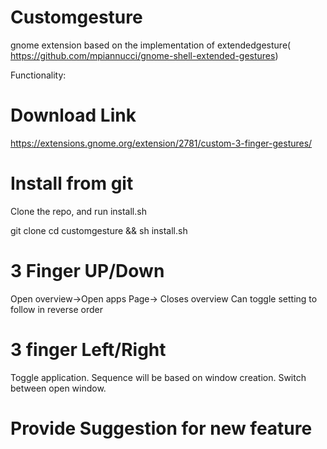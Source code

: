 # Customgesture
gnome extension based on the implementation of extendedgesture(
    https://github.com/mpiannucci/gnome-shell-extended-gestures)

Functionality:

# Download Link
https://extensions.gnome.org/extension/2781/custom-3-finger-gestures/

# Install from git
Clone the repo, and run install.sh

git clone 
cd customgesture && sh install.sh

# 3 Finger UP/Down

Open overview->Open apps Page-> Closes overview
Can toggle setting to follow in reverse order

# 3 finger Left/Right
Toggle application. Sequence will be based on window creation.
Switch between open window.

# Provide Suggestion for new feature

